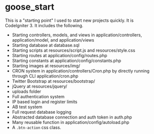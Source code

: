 <h1>goose_start</h1>

<p>This is a "starting point" I used to start new projects quickly. It is CodeIgniter 3. It includes the following.</p>

<ul>
	<li>Starting controllers, models, and views in application/controllers, application/model, and application/views</li>
	<li>Starting database at database.sql</li>
	<li>Starting scripts at resources/script.js and resources/style.css</li>
	<li>Starting routes at application/config/routes.php</li>
	<li>Starting constants at application/config/constants.php</li>
	<li>Starting images at resources/img/</li>
	<li>CRON system in application/controllers/Cron.php by directly running through CLI application/cron.php</li>
	<li>Twitter Bootstrap at resources/bootstrap/</li>
	<li>jQuery at resources/jquery/</li>
	<li>uploads folder</li>
	<li>Full authentication system</li>
	<li>IP based login and register limits</li>
	<li>AB test system</li>
	<li>Full request database logging</li>
	<li>Abstracted database connection and auth token in auth.php</li>
	<li>Many reusable function in application/config/autoload.php</li>
	<li>A <code>.btn-action</code> css class.</li>
</ul>